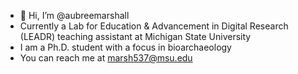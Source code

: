 - 👋 Hi, I’m @aubreemarshall
- Currently a Lab for Education & Advancement in Digital Research (LEADR) teaching assistant at Michigan State University
- I am a Ph.D. student with a focus in bioarchaeology
- You can reach me at marsh537@msu.edu

<!---
aubreemarshall/aubreemarshall is a ✨ special ✨ repository because its `README.md` (this file) appears on your GitHub profile.
You can click the Preview link to take a look at your changes.
--->
